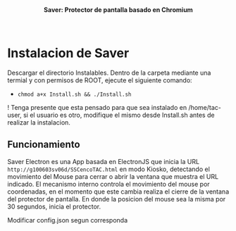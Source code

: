 <br>
<br>
<div align="center">
  <strong>Saver: Protector de pantalla basado en Chromium</strong>

</div>
<br><br>

# Instalacion de Saver

Descargar el directorio Instalables. Dentro de la carpeta mediante una termial y con permisos de ROOT, ejecute el siguiente comando:

- `chmod a+x Install.sh && ./Install.sh`

 ! Tenga presente que esta pensado para que sea instalado en /home/tac-user, si el usuario es otro, modifique el mismo desde Install.sh antes de realizar la instalacion.
 

## Funcionamiento

Saver Electron es una App basada en ElectronJS que inicia la URL `http://g100603sv06d/SSCencoTAC.html` en modo Kiosko, detectando el movimiento del Mouse para cerrar o abrir la ventana que muestra el URL indicado.
El mecanismo interno controla el movimiento del mouse por coordenadas, en el momento que este cambia realiza el cierre de la ventana del protector de pantalla. En donde la posicion del mouse sea la misma por 30 segundos, inicia el protector.


Modificar config.json segun corresponda

